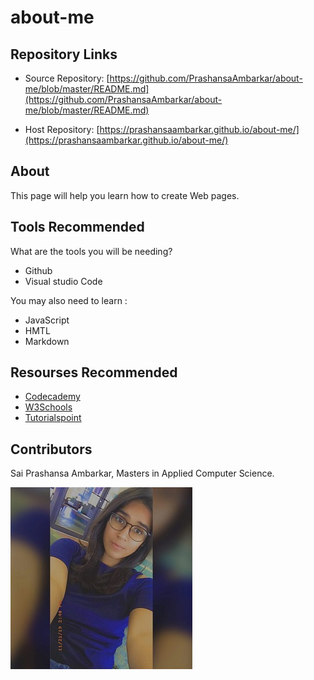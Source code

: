 # about-me
## Repository Links
* Source Repository: [https://github.com/PrashansaAmbarkar/about-me/blob/master/README.md](https://github.com/PrashansaAmbarkar/about-me/blob/master/README.md)

* Host Repository: [https://prashansaambarkar.github.io/about-me/](https://prashansaambarkar.github.io/about-me/)
## About
This page will help you learn how to create Web pages.
## Tools Recommended
What are the tools you will be needing?
- Github
- Visual studio Code

You may also need to learn :
- JavaScript
- HMTL
- Markdown

## Resourses Recommended
* [Codecademy](https://www.codecademy.com/)
* [W3Schools](https://www.w3schools.com/)
* [Tutorialspoint](https://www.tutorialspoint.com/html/index.htm)

## Contributors
Sai Prashansa Ambarkar, Masters in Applied Computer Science. 

![](DiplayPic.JPG)
